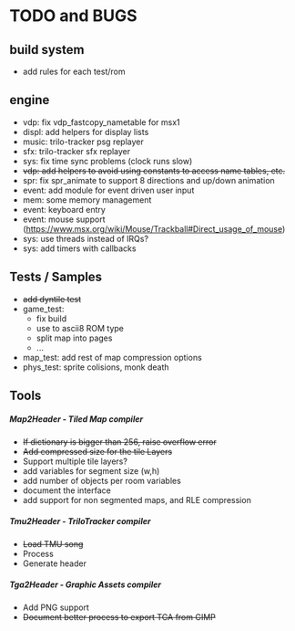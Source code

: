 # TODO and BUGS

## build system
- add rules for each test/rom

## engine
- vdp: fix vdp_fastcopy_nametable for msx1
- displ: add helpers for display lists
- music: trilo-tracker psg replayer
- sfx: trilo-tracker sfx replayer
- sys: fix time sync problems (clock runs slow)
- ~~vdp: add helpers to avoid using constants to access name tables, etc.~~
- spr: fix spr_animate to support 8 directions and up/down animation
- event: add module for event driven user input
- mem: some memory management
- event: keyboard entry
- event: mouse support (https://www.msx.org/wiki/Mouse/Trackball#Direct_usage_of_mouse)
- sys: use threads instead of IRQs?
- sys: add timers with callbacks

## Tests / Samples
- ~~add dyntile test~~
- game_test:
   - fix build
   - use to ascii8 ROM type
   - split map into pages
   - ...
- map_test: add rest of map compression options
- phys_test: sprite colisions, monk death

## Tools

##### Map2Header - Tiled Map compiler
- ~~If dictionary is bigger than 256, raise overflow error~~
- ~~Add compressed size for the tile Layers~~
- Support multiple tile layers?
- add variables for segment size (w,h)
- add number of objects per room variables
- document the interface
- add support for non segmented maps, and RLE compression

##### Tmu2Header - TriloTracker compiler
- ~~Load TMU song~~
- Process
- Generate header

##### Tga2Header - Graphic Assets compiler
- Add PNG support
- ~~Document better process to export TGA from GIMP~~
